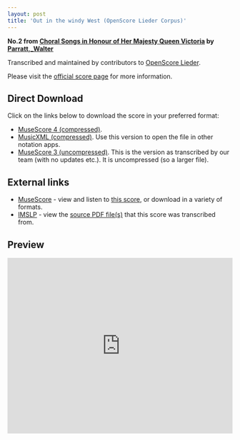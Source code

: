```yaml
---
layout: post
title: 'Out in the windy West (OpenScore Lieder Corpus)'
---
```


__No.2 from [Choral Songs in Honour of Her Majesty Queen Victoria](https://fourscoreandmore.org/openscore/lieder/Parratt,_Walter/Choral_Songs_in_Honour_of_Her_Majesty_Queen_Victoria/) by [Parratt,_Walter](https://fourscoreandmore.org/openscore/lieder/Parratt,_Walter)__

Transcribed and maintained by contributors to [OpenScore Lieder].

Please visit the [official score page] for more information.

[official score page]: https://musescore.com/openscore-lieder-corpus/scores/6681689
[OpenScore Lieder]: https://musescore.com/openscore-lieder-corpus

## Direct Download

Click on the links below to download the score in your preferred format:
- [MuseScore 4 (compressed)](https://fourscoreandmore.org/openscore/lieder/Parratt,_Walter/Choral_Songs_in_Honour_of_Her_Majesty_Queen_Victoria/02_Out_in_the_windy_West.mscz).
- [MusicXML (compressed)](https://fourscoreandmore.org/openscore/lieder/Parratt,_Walter/Choral_Songs_in_Honour_of_Her_Majesty_Queen_Victoria/02_Out_in_the_windy_West.mxl). Use this version to open the file in other notation apps.
- [MuseScore 3 (uncompressed)](https://raw.githubusercontent.com/OpenScore/Lieder/refs/heads/main/scores/Parratt,_Walter/Choral_Songs_in_Honour_of_Her_Majesty_Queen_Victoria/02_Out_in_the_windy_West/lc6681689.mscx). This is the version as transcribed by our team (with no updates etc.). It is uncompressed (so a larger file).

## External links

- [MuseScore] - view and listen to [this score][MuseScore], or download in a variety of formats.
- [IMSLP] - view the [source PDF file(s)][IMSLP] that this score was transcribed from.

[MuseScore]: https://musescore.com/score/6681689
[IMSLP]: https://imslp.org/wiki/Special:ReverseLookup/585417

## Preview

<iframe width="100%" height="394" src="https://musescore.com/openscore-lieder-corpus/scores/6681689/embed" frameborder="0" allowfullscreen allow="autoplay; fullscreen"></iframe>
